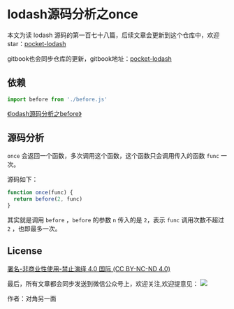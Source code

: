 # lodash源码分析之once

本文为读 lodash 源码的第一百七十八篇，后续文章会更新到这个仓库中，欢迎 star：[pocket-lodash](https://github.com/yeyuqiudeng/pocket-lodash)

gitbook也会同步仓库的更新，gitbook地址：[pocket-lodash](https://www.gitbook.com/book/yeyuqiudeng/pocket-lodash/details)

## 依赖

```javascript
import before from './before.js'
```

[《lodash源码分析之before》](before.md)

## 源码分析

`once` 会返回一个函数，多次调用这个函数，这个函数只会调用传入的函数 `func` 一次。

源码如下：

```javascript
function once(func) {
  return before(2, func)
}
```

其实就是调用 `before` ，`before` 的参数 `n` 传入的是 `2`，表示 `func` 调用次数不超过 `2` ，也即最多一次。

## License

[署名-非商业性使用-禁止演绎 4.0 国际 (CC BY-NC-ND 4.0)](http://creativecommons.org/licenses/by-nc-nd/4.0/)

最后，所有文章都会同步发送到微信公众号上，欢迎关注,欢迎提意见：  ![](https://raw.githubusercontent.com/yeyuqiudeng/resource/master/images/qrcode_front-end-article.jpg) 

作者：对角另一面 